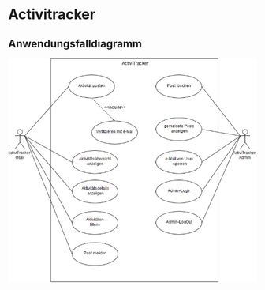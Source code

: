 # Activitracker

## Anwendungsfalldiagramm
<img src="https://github.com/sweIhm/sweiproject-tg2a-6/blob/master/files/sprint0/Anwendungsfalldiagramm.jpg" alt="Use Cases" class="inline"/>
